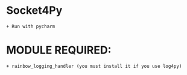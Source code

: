 # Socket4Py
    + Run with pycharm

# MODULE REQUIRED:
    + rainbow_logging_handler (you must install it if you use log4py)
    
    
